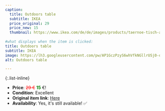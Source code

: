 ```yaml
---
caption:
  title: Outdoors table
  subtitle: IKEA
  price_original: 29
  price_new: 15
  thumbnail: https://www.ikea.com/de/de/images/products/taernoe-tisch-aussen-schwarz-hellbraun-lasiert__0735751_pe740159_s5.jpg
  
#what displays when the item is clicked:
title: Outdoors table
subtitle: IKEA
image: https://lh3.googleusercontent.com/pw/AP1GczPzyS6whVfkNGllrUSj0-qj2NnLV6A6B7KWxPUak66ZW7X34fXeXeWSL9M_M7HSTLf12Tiuxd5DxyfczRmPEM0BfAoW0GEIWs807728Uq5zA_X5p10IIb4vedGhnJiQvExbcqlSmG-TSgXtXNmJfwRklQ=w2168-h1626-s-no-gm?authuser=0
alt: Outdoors table

---
```

{:.list-inline} 
- **Price**: <span style="color:red"><del>29 €</del></span> <span style="color:green">**15**</span> €!
- **Condition**: Excellent
- **Original item link**: [Here](https://www.ikea.com/de/de/p/taernoe-tisch-aussen-schwarz-hellbraun-lasiert-70095429/)
- **Availability**: Yes, it's still available! ✅
